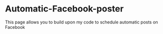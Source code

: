 # Automatic-Facebook-poster
This page allows you to build upon my code to schedule automatic posts on Facebook
